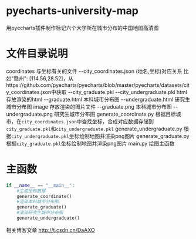 # pyecharts-university-map
用pyecharts插件制作标记六个大学所在城市分布的中国地图高清图

# 文件目录说明
coordinates 与坐标有关的文件
--city_coordinates.json (地名,坐标)对应关系 比如"赣州": [114.56,28.52]，从https://github.com/pyecharts/pyecharts/blob/master/pyecharts/datasets/city_coordinates.json中获取
--city_graduate.pkl
--city_undergraduate.pkl
html 存放渲染的html
--graduate.html 本科城市分布图
--undergraduate.html 研究生城市分布图
image 存放渲染的图片文件
--graduate.png 本科城市分布图
--undergraduate.png 研究生城市分布图
generate_coordinate.py 根据目标城市，在`city_coordinates.json`中查找坐标，合成对应数据存储到`city_graduate.pkl`和`city_undergraduate.pkl`
generate_undergraduate.py 根据`city_undergraduate.pkl`坐标绘制地图并渲染png图片
generate_graduate.py 根据`city_graduate.pkl`坐标绘制地图并渲染png图片
main.py 绘图主函数

# 主函数
```python
if __name__ == "__main__":
    #生成坐标数据
    generate_coordinate()
    #渲染本科城市分布图
    generate_graduate()
    #渲染研究生城市分布图
    generate_undergraduate()
```

相关博客文章 http://t.csdn.cn/DaAXO


